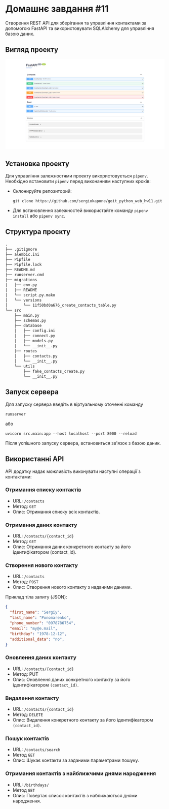 # Домашнє завдання #11

Створення REST API для зберігання та управління контактами за допомогою FastAPI та використовувати SQLAlchemy для управління базою даних.

## Вигляд проекту

![Вигляд проекту](./pictures/view.png)

## Установка проекту

Для управління залежностями проекту використовується `pipenv`. Необхідно встановити `pipenv` перед виконанням наступних кроків:

- Склонируйте репозиторий:

  ```shell
  git clone https://github.com/sergiokapone/goit_python_web_hw11.git
  ```

- Для встановлення залежностей використайте команду `pipenv install` або `pipenv sync`.

## Структура проєкту

```shell
.
├── .gitignore
├── alembic.ini
├── Pipfile
├── Pipfile.lock
├── README.md
├── runserver.cmd
├── migrations
│   ├── env.py
│   ├── README
│   └── script.py.mako
│   └── versions
│       └── 11f50bd0a676_create_contacts_table.py
└── src
    ├── main.py
    ├── schemas.py
    ├── database
    │   ├── config.ini
    │   ├── connect.py
    │   ├── models.py
    │   └── __init__.py
    ├── routes
    │   ├── contacts.py
    │   └── __init__.py
    └── utils
        ├── fake_contacts_create.py
        └── __init__.py
```

## Запуск сервера

Для запуску сервера введіть в віртуальному оточенні команду

```shell
runserver
```

або

```shell
uvicorn src.main:app --host localhost --port 8000 --reload
```

Після успішного запуску сервера, встановиться зв'язок з базою даник.

## Використанні API

API додатку надає можливість виконувати наступні операції з контактами:

### Отримання списку контактів

- URL: `/contacts`
- Метод: `GET`
- Опис: Отримання списку всіх контактів.

### Отримання даних контакту

- URL: `/contacts/{contact_id}`
- Метод: `GET`
- Опис: Отримання даних конкретного контакту за його ідентифікатором (contact_id).

### Створення нового контакту

- URL: `/contacts`
- Метод: `POST`
- Опис: Створення нового контакту з наданими даними.

Приклад тіла запиту (JSON):

```json
{
  "first_name": "Sergiy",
  "last_name": "Ponomarenko",
  "phone_number": "0978786754",
  "email": "my@e.mail",
  "birthday": "1978-12-12",
  "additional_data": "no",
}
```

### Оновлення даних контакту

- URL: `/contacts/{contact_id}`
- Метод: PUT
- Опис: Оновлення даних конкретного контакту за його ідентифікатором `(contact_id)`.

### Видалення контакту

- URL: `/contacts/{contact_id}`
- Метод: `DELETE`
- Опис: Видалення конкретного контакту за його ідентифікатором `(contact_id)`.

### Пошук контактів

- URL: `/contacts/search`
- Метод `GET`
- Опис: Шукає контакти за заданими параметрами пошуку.

### Отримання контактів з найближчими днями народження

- URL: `/birthdays/`
- Метод `GET`
- Опис: Повертає список контактів з наближаються днями народження.
